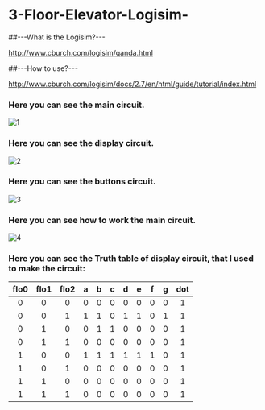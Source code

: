 # 3-Floor-Elevator-Logisim-

##---What is the Logisim?---

http://www.cburch.com/logisim/qanda.html

##---How to use?---

http://www.cburch.com/logisim/docs/2.7/en/html/guide/tutorial/index.html

### Here you can see the main circuit.

![1](https://github.com/acmahalkasi/3-Floor-Elevator-Logisim-/Examples/3floor.png)

### Here you can see the display circuit.

![2](https://github.com/acmahalkasi/3-Floor-Elevator-Logisim-/Examples/display.png)

### Here you can see the buttons circuit.

![3](https://github.com/acmahalkasi/3-Floor-Elevator-Logisim-/Examples/buttons.png)

### Here you can see how to work the main circuit.

![4](https://github.com/acmahalkasi/3-Floor-Elevator-Logisim-/Examples/lojik.gif)



### Here you can see the Truth table of display circuit, that I used to make the circuit:
|flo0 |	flo1 |	flo2 | a | b | c | d | e | f | g | dot |
|:---:|:----:|:-----:|:-:|:-:|:-:|:-:|:-:|:-:|:-:|:---:|
|  0  |   0	 |  0	   | 0 | 0 | 0 | 0 | 0 | 0 | 0 |  1  |
|  0	|   0	 |  1	   | 1 | 1 | 0 | 1 | 1 | 0 | 1 |	1  |
|  0	|   1	 |  0	   | 0 | 1 | 1 | 0 | 0 | 0 | 0 |	1  |
|  0	|   1	 |  1	   |0  | 0 | 0 | 0 | 0 | 0 | 0 |	1  |
|  1	|   0	 |  0	   | 1 | 1 | 1 | 1 | 1 | 1 | 0 |  1  |
|  1  |   0	 |  1	   | 0 | 0 | 0 | 0 | 0 | 0 | 0 |  1  |
|  1	|   1	 |  0	   | 0 | 0 | 0 | 0 | 0 | 0 | 0 |  1  |
|  1	|   1	 |  1	   | 0 | 0 | 0 | 0 | 0 | 0 | 0 |  1  |
